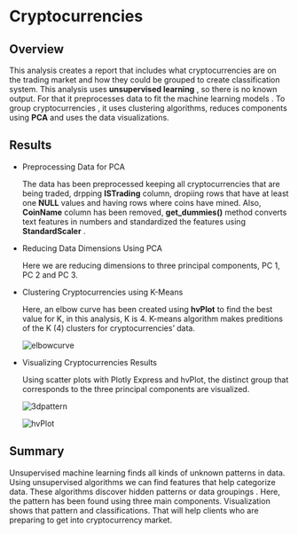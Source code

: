 # Cryptocurrencies

## Overview

This analysis creates a report that includes what cryptocurrencies are on the trading market and how they could be grouped to create classification system. This analysis uses __unsupervised learning__ , so there is no known output. For that it preprocesses data to fit the machine learning models . To group cryptocurrencies , it uses clustering algorithms, reduces components using __PCA__ and uses the data visualizations. 

## Results 

* Preprocessing Data for PCA

    The data has been preprocessed keeping all cryptocurrencies that are being traded, drpping __ISTrading__ column, dropiing rows that have at least one __NULL__         values     and having rows where coins have mined. Also, __CoinName__ column has been removed, __get_dummies()__ method converts text features in numbers and           standardized the       features using __StandardScaler__ . 
    
* Reducing Data Dimensions Using PCA

    Here we are reducing dimensions to three principal components, PC 1, PC 2  and PC 3.

* Clustering Cryptocurrencies using K-Means

    Here, an elbow curve has been created using __hvPlot__ to find the best value for K, in this analysis, K is 4.  K-means algorithm makes preditions of the K (4)         clusters for cryptocurrencies’ data. 
    
    ![elbowcurve](https://user-images.githubusercontent.com/107717882/196512050-b5410a6c-c937-42e1-a6bb-a722c98e7189.png)

    
* Visualizing Cryptocurrencies Results 

    Using scatter plots with Plotly Express and hvPlot, the distinct group that corresponds to the three principal components are visualized. 
    
    ![3dpattern](https://user-images.githubusercontent.com/107717882/196512084-27a3f8c9-e1b0-4895-9de1-78d28d504e6c.png)

    ![hvPlot](https://user-images.githubusercontent.com/107717882/196512108-3f73705c-6148-4ae8-b502-71e9dca2e5d0.png)

    

## Summary

Unsupervised machine learning finds all kinds of unknown patterns in data. Using unsupervised algorithms we can find features that help categorize data. These      algorithms discover hidden patterns or data groupings .  Here, the pattern has been found using three main components. Visualization shows that pattern and classifications. That will help clients who are preparing to get into cryptocurrency market. 
